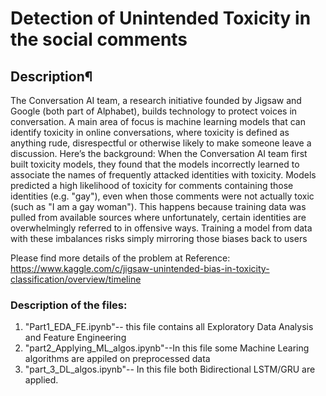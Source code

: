 # Detection of Unintended Toxicity in the social comments

## Description¶
The Conversation AI team, a research initiative founded by Jigsaw and Google (both part of Alphabet), builds technology to protect voices in conversation. A main area of focus is machine learning models that can identify toxicity in online conversations, where toxicity is defined as anything rude, disrespectful or otherwise likely to make someone leave a discussion.
Here’s the background: When the Conversation AI team first built toxicity models, they found that the models incorrectly learned to associate the names of frequently attacked identities with toxicity. Models predicted a high likelihood of toxicity for comments containing those identities (e.g. "gay"), even when those comments were not actually toxic (such as "I am a gay woman"). This happens because training data was pulled from available sources where unfortunately, certain identities are overwhelmingly referred to in offensive ways. Training a model from data with these imbalances risks simply mirroring those biases back to users

Please find more details of the problem at
Reference: https://www.kaggle.com/c/jigsaw-unintended-bias-in-toxicity-classification/overview/timeline

### Description of the files:
1. "Part1_EDA_FE.ipynb"-- this file contains all Exploratory Data Analysis and Feature Engineering
2. "part2_Applying_ML_algos.ipynb"--In this file some Machine Learing algorithms are appiled on preprocessed data 
3. "part_3_DL_algos.ipynb"-- In this file both Bidirectional LSTM/GRU are applied. 
